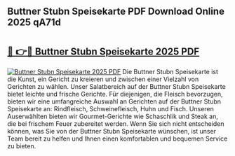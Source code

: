 ## Buttner Stubn Speisekarte PDF Download Online 2025 qA71d

# <h2><a href="http://gcb6jx9.nevu.top/?p=Buttner+Stubn+Speisekarte">🔗 👉🔴 Buttner Stubn Speisekarte 2025 PDF</a></h2>

[![Buttner Stubn Speisekarte 2025 PDF](https://i.imgur.com/dBaPXMq.png)](http://gcb6jx9.nevu.top/?p=Buttner+Stubn+Speisekarte)
Die Buttner Stubn Speisekarte ist die Kunst, ein Gericht zu kreieren und zwischen einer Vielzahl von Gerichten zu wählen. Unser Salatbereich auf der Buttner Stubn Speisekarte bietet leichte und frische Gerichte. Für diejenigen, die Fleisch bevorzugen, bieten wir eine umfangreiche Auswahl an Gerichten auf der Buttner Stubn Speisekarte an: Rindfleisch, Schweinefleisch, Huhn und Fisch. Unseren Auserwählten bieten wir Gourmet-Gerichte wie Schaschlik und Steak an, die bei frischem Feuer zubereitet werden. Wenn Sie sich nicht entscheiden können, was Sie von der Buttner Stubn Speisekarte wünschen, ist unser Team bereit zu helfen und Ihnen einen komfortablen und bequemen Service zu bieten.
